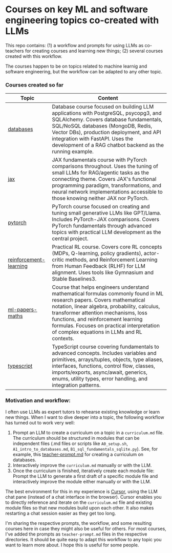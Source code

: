 # Courses on key ML and software engineering topics co-created with LLMs

This repo contains: (1) a workflow and prompts for using LLMs as co-teachers for creating courses and learning new things; (2) several courses created with this workflow. 

The courses happen to be on topics related to machine learnig and software engineering, but the workflow can be adapted to any other topic. 

### Courses created so far

| Topic | Content |
|-------|---------|
| [databases](./databases/) | Database course focused on building LLM applications with PostgreSQL, psycopg3, and SQLAlchemy. Covers database fundamentals, SQL/NoSQL databases (MongoDB, Redis, Vector DBs), production deployment, and API integration with FastAPI. Uses the development of a RAG chatbot backend as the running example. |
| [jax](./jax/) | JAX fundamentals course with PyTorch comparisons throughout. Uses the tuning of small LLMs for RAG/agentic tasks as the connecting theme. Covers JAX's functional programming paradigm, transformations, and neural network implementations accessible to those knowing neither JAX nor PyTorch. |
| [pytorch](./pytorch/) | PyTorch course focused on creating and tuning small generative LLMs like GPT/Llama. Includes PyTorch-JAX comparisons. Covers PyTorch fundamentals through advanced topics with practical LLM development as the central project. |
| [reinforcement-learning](./reinforcement-learning/) | Practical RL course. Covers core RL concepts (MDPs, Q-learning, policy gradients), actor-critic methods, and Reinforcement Learning from Human Feedback (RLHF) for LLM alignment. Uses tools like Gymnasium and Stable Baselines3. |
| [ml-papers-maths](./ml-papers-maths/) | Course that helps engineers understand mathematical formulas commonly found in ML research papers. Covers mathematical notation, linear algebra, probability, calculus, transformer attention mechanisms, loss functions, and reinforcement learning formulas. Focuses on practical interpretation of complex equations in LLMs and RL contexts. |
| [typescript](./typescript/) | TypeScript course covering fundamentals to advanced concepts. Includes variables and primitives, arrays/tuples, objects, type aliases, interfaces, functions, control flow, classes, imports/exports, async/await, generics, enums, utility types, error handling, and integration patterns. |

### Motivation and workflow: 
I often use LLMs as expert tutors to rehearse existing knowledge or learn new things. When I want to dive deeper into a topic, the following workflow has turned out to work very well: 
1. Prompt an LLM to create a curriculum on a topic in a `curriculum.md` file. The curriculum should be structured in modules that can be independent files (.md files or scripts like `A0_setup.sh`, `A1_intro_to_databases.md`, `B1_sql_fundamentals_sqlite.py`). See, for example, this [teacher-prompt.md](.databases/a-teacher-prompt.md) for creating a curriculum on databases.
2. Interactively improve the `curriculum.md` manually or with the LLM.
3. Once the curriculum is finished, iteratively create each module file: Prompt the LLM to generate a first draft of a specific module file and interactively improve the module either manually or with the LLM. 

The best environment for this in my experience is [Cursor](https://www.cursor.com/en), using the LLM chat pane (instead of a chat interface in the browser). Cursor enables you to directly reference and iterate on the `curriculum.md` file and existing module files so that new modules build upon each other. It also makes restarting a chat session easier as they get too long.

I'm sharing the respective prompts, the workflow, and some resulting courses here in case they might also be useful for others. For most courses, I've added the prompts as `teacher-prompt.md` files in the respective directories. It should be quite easy to adapt this workflow to any topic you want to learn more about. I hope this is useful for some people. 






